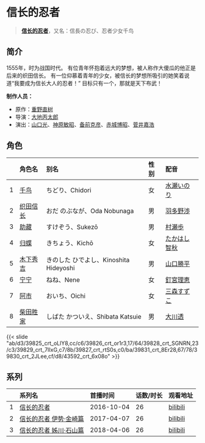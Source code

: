 # 信长的忍者


> <u>**[信长的忍者](http://bgm.tv/subject/170242)**</u>，又名：信長の忍び、忍者少女千鸟

## 简介


1555年，时为战国时代。
有位青年怀抱着远大的梦想，被人称作大傻瓜的他正是后来的织田信长。
有一位仰慕着青年的少女，被信长的梦想所吸引的她笑着说道“我要成为信长大人的忍者！”
目标只有一个，那就是天下布武！

**制作人员：**
- 原作：[重野直树](http://bgm.tv/person/21615)
- 导演：[大地丙太郎](http://bgm.tv/person/143)
- 演出：[山口光](http://bgm.tv/person/26523)、[神原敏昭](http://bgm.tv/person/2663)、[备前克彦](http://bgm.tv/person/26525)、[赤城博昭](http://bgm.tv/person/20175)、[菅井嘉浩](http://bgm.tv/person/26524)

## 角色

|     |   角色名   |   别名  | 性别 |  配音  |
|:--- |:------  |:----      |:---  |:--   |
| 1 | [千鸟](http://bgm.tv/character/39825) | ちどり、Chidori | 女 | [水瀬いのり](http://bgm.tv/person/10868) |
| 2 | [织田信长](http://bgm.tv/character/39826) | おだ のぶなが、Oda Nobunaga | 男 | [羽多野渉](http://bgm.tv/person/4620) |
| 3 | [助藏](http://bgm.tv/character/39828) | すけぞう、Sukezō | 男 | [村瀬歩](http://bgm.tv/person/8253) |
| 4 | [归蝶](http://bgm.tv/character/39829) | きちょう、Kichō | 女 | [たかはし智秋](http://bgm.tv/person/4604) |
| 5 | [木下秀吉](http://bgm.tv/character/39827) | きのした ひでよし、Kinoshita Hideyoshi | 男 | [山口勝平](http://bgm.tv/person/3900) |
| 6 | [宁宁](http://bgm.tv/character/39831) | ねね、Nene | 女 | [釘宮理恵](http://bgm.tv/person/3936) |
| 7 | [阿市](http://bgm.tv/character/39830) | おいち、Oichi | 女 | [三森すずこ](http://bgm.tv/person/6707) |
| 8 | [柴田胜家](http://bgm.tv/character/43592) | しばた かついえ、Shibata Katsuie | 男 | [大川透](http://bgm.tv/person/4131) |

{{< slide "ab/d3/39825_crt_oLlY8,cc/c6/39826_crt_or1r3,17/64/39828_crt_SGNRN,23/c3/39829_crt_7IIxG,c7/8b/39827_crt_rtS0s,c0/ba/39831_crt_8Er28,67/78/39830_crt_2JLee,cf/d8/43592_crt_6x08o" >}}

## 系列

|     |   系列名   |   首播时间  | 话数/时长  | 观看地址 |
|:---  |:------    |:----      |:---       |:---  |
| 1 |[信长的忍者](https://bgm.tv/subject/170242)| 2016-10-04 | 26 | [bilibili](https://www.bilibili.com/bangumi/play/ep96285)  |
| 2 |[信长的忍者 伊势·金崎篇](https://bgm.tv/subject/209839)| 2017-04-07 | 26 | [bilibili](https://www.bilibili.com/bangumi/play/ep103383)  |
| 3 |[信长的忍者 姊川·石山篇](https://bgm.tv/subject/235421)| 2018-04-06 | 26 | [bilibili](https://www.bilibili.com/bangumi/play/ss23857)  |



